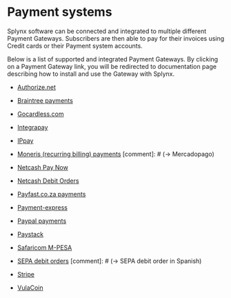 Payment systems
===============

Splynx software can be connected and integrated to multiple different Payment Gateways. Subscribers  are then able to pay for their invoices using Credit cards or their Payment system accounts.

Below is a list of supported and integrated Payment Gateways. By clicking on a Payment Gateway link, you will be redirected to documentation page describing how to install and use the Gateway with Splynx.

* [Authorize.net](payment_systems/authorize/authorize.md)

* [Braintree payments](payment_systems/braintree/braintree.md)

* [Gocardless.com](payment_systems/gocardless/gocardless.md)

* [Integrapay](payment_systems/integrapay/integrapay.md)

* [IPpay](payment_systems/ippay/ippay.md)

* [Moneris (recurring billing) payments](payment_systems/moneris/moneris.md)
[comment]: # (→ Mercadopago)

* [Netcash Pay Now](payment_systems/netcash_pay_now/netcash_pay_now.md)

* [Netcash Debit Orders](payment_systems/netcash_do/netcash_do.md)

* [Payfast.co.za payments](payment_systems/payfast/payfast.md)

* [Payment-express](payment_systems/payment_express/payment_express.md)

* [Paypal payments](payment_systems/paypal/paypal.md)

* [Paystack](payment_systems/paystack/paystack.md)

* [Safaricom M-PESA](payment_systems/mpesa/mpesa.md)

* [SEPA debit orders](payment_systems/sepa/sepa.md)
[comment]: # (→ SEPA debit order in Spanish)

* [Stripe](payment_systems/stripe/stripe.md)

* [VulaCoin](payment_systems/vulacoin/vulacoin.md)
